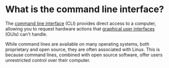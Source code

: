 # What is the command line interface?
The [command line interface](https://en.wikipedia.org/wiki/Command-line_interface) (CLI) provides direct access to a computer, allowing you to request hardware actions that [graphical user interfaces](https://en.wikipedia.org/wiki/Graphical_user_interface) (GUIs) can't handle.

While command lines are available on many operating systems, both proprietary and open source, they are often associated with Linux. This is because command lines, combined with open source software, offer users unrestricted control over their computer.
